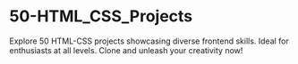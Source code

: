 # 50-HTML_CSS_Projects
Explore 50 HTML-CSS projects showcasing diverse frontend skills. Ideal for enthusiasts at all levels. Clone and unleash your creativity now!
